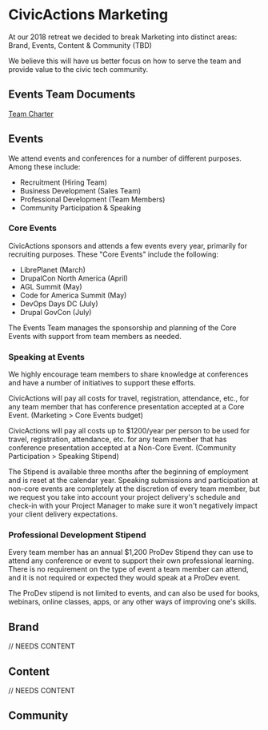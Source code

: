 # CivicActions Marketing

At our 2018 retreat we decided to break Marketing into distinct areas: Brand, Events, Content & Community (TBD)

We believe this will have us better focus on how to serve the team and provide value to the civic tech community.

## Events Team Documents

[Team Charter](https://docs.google.com/document/d/1F9wVY7i7qmOAScaAhRgNrc60U247SkxJY3gnXMvO6_A/edit?usp=sharing)

## Events

We attend events and conferences for a number of different purposes. Among these include:

- Recruitment (Hiring Team)
- Business Development (Sales Team)
- Professional Development (Team Members)
- Community Participation & Speaking

### Core Events

CivicActions sponsors and attends a few events every year, primarily for recruiting purposes. These "Core Events" include the following:

- LibrePlanet (March)
- DrupalCon North America (April)
- AGL Summit (May)
- Code for America Summit (May)
- DevOps Days DC (July)
- Drupal GovCon (July)

The Events Team manages the sponsorship and planning of the Core Events with support from team members as needed.

### Speaking at Events

We highly encourage team members to share knowledge at conferences and have a number of initiatives to support these efforts.

CivicActions will pay all costs for travel, registration, attendance, etc., for any team member that has conference presentation accepted at a Core Event. (Marketing > Core Events budget)

CivicActions will pay all costs up to \$1200/year per person to be used for travel, registration, attendance, etc. for any team member that has conference presentation accepted at a Non-Core Event. (Community Participation > Speaking Stipend)

The Stipend is available three months after the beginning of employment and is reset at the calendar year. Speaking submissions and participation at non-core events are completely at the discretion of every team member, but we request you take into account your project delivery's schedule and check-in with your Project Manager to make sure it won't negatively impact your client delivery expectations.

### Professional Development Stipend

Every team member has an annual \$1,200 ProDev Stipend they can use to attend any conference or event to support their own professional learning. There is no requirement on the type of event a team member can attend, and it is not required or expected they would speak at a ProDev event.

The ProDev stipend is not limited to events, and can also be used for books, webinars, online classes, apps, or any other ways of improving one's skills.

## Brand

// NEEDS CONTENT

## Content

// NEEDS CONTENT

## Community

